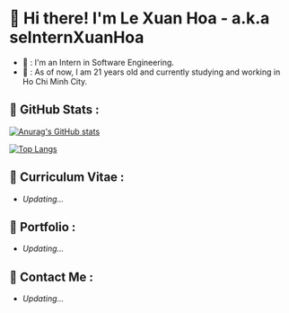 # 🌟 Hi there! I'm Le Xuan Hoa - a.k.a seInternXuanHoa

- 🔭 : I'm an Intern in Software Engineering.
- 🏢 : As of now, I am 21 years old and currently studying and working in Ho Chi Minh City.

## 🌠 **GitHub Stats :**

<!-- GitHub Stats Card -->

[![Anurag's GitHub stats](https://github-readme-stats.vercel.app/api?username=seInternXuanHoa&show_icons=true&theme=gruvbox)](https://github.com/anuraghazra/github-readme-stats)

<!-- Top Languages Card -->

[![Top Langs](https://github-readme-stats.vercel.app/api/top-langs/?username=seInternXuanHoa&show_icons=true&theme=gruvbox)](https://github.com/anuraghazra/github-readme-stats)

## 🌠 **Curriculum Vitae :**

- _Updating..._

## 🌠 **Portfolio :**

- _Updating..._

## 🌠 **Contact Me :**

- _Updating..._
